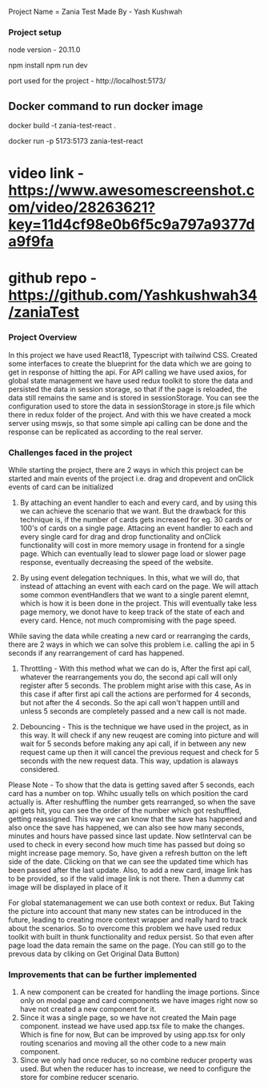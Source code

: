 Project Name = Zania Test
Made By - Yash Kushwah

### Project setup

node version - 20.11.0

npm install
npm run dev

port used for the project - http://localhost:5173/

## Docker command to run docker image

docker build -t zania-test-react .

docker run -p 5173:5173 zania-test-react

# video link - https://www.awesomescreenshot.com/video/28263621?key=11d4cf98e0b6f5c9a797a9377da9f9fa

# github repo - https://github.com/Yashkushwah34/zaniaTest

### Project Overview

In this project we have used React18, Typescript with tailwind CSS. Created some interfaces to create the blueprint for the data which we are going to get in response of hitting the api. For API calling we have used axios, for global state management we have used redux toolkit to store the data and persisted the data in session storage, so that if the page is reloaded, the data still remains the same and is stored in sessionStorage. You can see the configuration used to store the data in sessionStorage in store.js file which there in redux folder of the project. And with this we have created a mock server using mswjs, so that some simple api calling can be done and the response can be replicated as according to the real server.

### Challenges faced in the project

While starting the project, there are 2 ways in which this project can be started and main events of the project i.e. drag and dropevent and onClick events of card can be initialized

1. By attaching an event handler to each and every card, and by using this we can achieve the scenario that we want. But the drawback for this technique is, if the number of cards gets increased for eg. 30 cards or 100's of cards on a single page. Attacing an event handler to each and every single card for drag and drop functionality and onClick functionality will cost in more memory usage in frontend for a single page. Which can eventually lead to slower page load or slower page response, eventually decreasing the speed of the website.

2. By using event delegation techniques. In this, what we will do, that instead of attaching an event with each card on the page. We will attach some common eventHandlers that we want to a single parent elemnt, which is how it is been done in the project. This will eventually take less page memory, we donot have to keep track of the state of each and every card. Hence, not much compromising with the page speed.

While saving the data while creating a new card or rearranging the cards, there are 2 ways in which we can solve this problem i.e. calling the api in 5 seconds if any rearrangement of card has happened.

1. Throttling - With this method what we can do is, After the first api call, whatever the rearrangements you do, the second api call will only register after 5 seconds. The problem might arise with this case, As in this case if after first api call the actions are performed for 4 seconds, but not after the 4 seconds. So the api call won't happen untill and unless 5 seconds are completely passed and a new call is not made.

2. Debouncing - This is the technique we have used in the project, as in this way. It will check if any new reuqest are coming into picture and will wait for 5 seconds before making any api call, if in between any new request came up then it will cancel the previous request and check for 5 seconds with the new request data. This way, updation is alaways considered.

Please Note - To show that the data is getting saved after 5 seconds, each card has a number on top. Whihc usually tells on which position the card actually is. After reshuffling the number gets rearranged, so when the save api gets hit, you can see the order of the number which got reshuffled, getting reassigned. This way we can know that the save has happened and also once the save has happened, we can also see how many seconds, minutes and hours have passed since last update. Now setInterval can be used to check in every second how much time has passed but doing so might increase page memory. So, have given a refresh button on the left side of the date. Clicking on that we can see the updated time which has been passed after the last update. Also, to add a new card, image link has to be provided, so if the valid image link is not there. Then a dummy cat image will be displayed in place of it

For global statemanagement we can use both context or redux. But Taking the picture into account that many new states can be introduced in the future, leading to creating more context wrapper and really hard to track about the scenarios. So to overcome this problem we have used redux toolkit with built in thunk functionality and redux persist. So that even after page load the data remain the same on the page. (You can still go to the prevous data by cliking on Get Original Data Button)

### Improvements that can be further implemented

1. A new component can be created for handling the image portions. Since only on modal page and card components we have images right now so have not created a new component for it.
2. Since it was a single page, so we have not created the Main page component. instead we have used app.tsx file to make the changes. Which is fine for now, But can be improved by using app.tsx for only routing scenarios and moving all the other code to a new main component.
3. Since we only had once reducer, so no combine reducer property was used. But when the reducer has to increase, we need to configure the store for combine reducer scenario.
